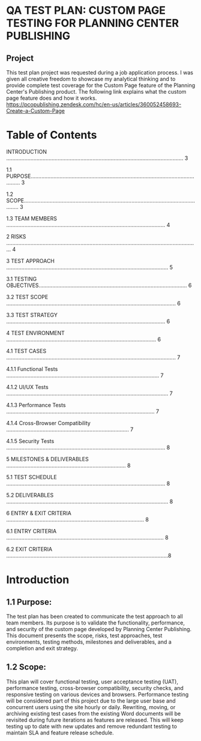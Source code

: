 # QA TEST PLAN: CUSTOM PAGE TESTING FOR PLANNING CENTER PUBLISHING

## Project
This test plan project was requested during a job application process. I was given all creative freedom to showcase my analytical thinking and to provide complete test coverage for the Custom Page feature of the Planning Center's Publishing product.
The following link explains what the custom page feature does and how it works. 
https://pcopublishing.zendesk.com/hc/en-us/articles/360052458693-Create-a-Custom-Page

# Table of Contents
INTRODUCTION ..................................................................................................................... 3

1.1 PURPOSE..................................................................................................................... 3

1.2 SCOPE......................................................................................................................... 3

1.3 TEAM MEMBERS ......................................................................................................... 4

2 RISKS ............................................................................................................................... 4

3 TEST APPROACH ........................................................................................................... 5

3.1 TESTING OBJECTIVES.................................................................................................. 6

3.2 TEST SCOPE ................................................................................................................ 6

3.3 TEST STRATEGY ......................................................................................................... 6

4 TEST ENVIRONMENT ................................................................................................... 6

4.1 TEST CASES ................................................................................................................ 7

4.1.1 Functional Tests ..................................................................................................... 7

4.1.2 UI/UX Tests ........................................................................................................... 7

4.1.3 Performance Tests .................................................................................................. 7

4.1.4 Cross-Browser Compatibility ................................................................................. 7

4.1.5 Security Tests ......................................................................................................... 8

5 MILESTONES & DELIVERABLES ............................................................................... 8

5.1 TEST SCHEDULE ......................................................................................................... 8

5.2 DELIVERABLES ........................................................................................................... 8

6 ENTRY & EXIT CRITERIA ........................................................................................... 8

6.1 ENTRY CRITERIA ........................................................................................................ 8

6.2 EXIT CRITERIA ...........................................................................................................8

# Introduction
## 1.1 Purpose:

The test plan has been created to communicate the test approach to all team members. Its purpose is to validate the functionality, performance, and security of the custom page developed by Planning Center Publishing. This document presents the scope, risks, test approaches, test environments, testing methods, milestones and deliverables, and a completion and exit strategy.

## 1.2 Scope:

This plan will cover functional testing, user acceptance testing (UAT), performance testing, cross-browser compatibility, security checks, and responsive testing on various devices and browsers.
Performance testing will be considered part of this project due to the large user base and concurrent users using the site hourly or daily.
Rewriting, moving, or archiving existing test cases from the existing Word documents will be revisited during future iterations as features are released. This will keep testing up to date with new updates and remove redundant testing to maintain SLA and feature release schedule.

